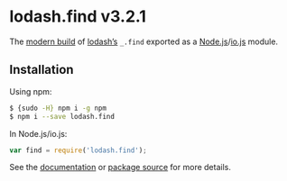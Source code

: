 # lodash.find v3.2.1

The [modern build](https://github.com/lodash/lodash/wiki/Build-Differences) of [lodash’s](https://lodash.com/) `_.find` exported as a [Node.js](http://nodejs.org/)/[io.js](https://iojs.org/) module.

## Installation

Using npm:

```bash
$ {sudo -H} npm i -g npm
$ npm i --save lodash.find
```

In Node.js/io.js:

```js
var find = require('lodash.find');
```

See the [documentation](https://lodash.com/docs#find) or [package source](https://github.com/lodash/lodash/blob/3.2.1-npm-packages/lodash.find) for more details.
